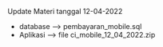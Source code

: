 
Update Materi tanggal 12-04-2022
- database --> pembayaran_mobile.sql
- Aplikasi --> file ci_mobile_12_04_2022.zip

